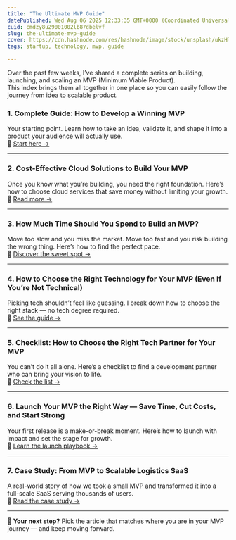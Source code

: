 ```yaml
---
title: "The Ultimate MVP Guide"
datePublished: Wed Aug 06 2025 12:33:35 GMT+0000 (Coordinated Universal Time)
cuid: cmdzy8u29001002lb87dbelvf
slug: the-ultimate-mvp-guide
cover: https://cdn.hashnode.com/res/hashnode/image/stock/unsplash/ukzHlkoz1IE/upload/88a361197d9c3541f24ca0bbedcc51ab.jpeg
tags: startup, technology, mvp, guide

---
```


Over the past few weeks, I’ve shared a complete series on building, launching, and scaling an MVP (Minimum Viable Product).  
This index brings them all together in one place so you can easily follow the journey from idea to scalable product.

### **1\. Complete Guide: How to Develop a Winning MVP**

Your starting point. Learn how to take an idea, validate it, and shape it into a product your audience will actually use.  
📖 [Start here →](https://iamhabibqureshi.com/complete-guide-how-to-develop-a-winning-mvp)

---

### **2\. Cost-Effective Cloud Solutions to Build Your MVP**

Once you know what you’re building, you need the right foundation. Here’s how to choose cloud services that save money without limiting your growth.  
📖 [Read more →](https://iamhabibqureshi.com/cost-effective-cloud-solutions-to-build-your-mvp)

---

### **3\. How Much Time Should You Spend to Build an MVP?**

Move too slow and you miss the market. Move too fast and you risk building the wrong thing. Here’s how to find the perfect pace.  
📖 [Discover the sweet spot →](https://iamhabibqureshi.com/how-much-time-should-you-spend-to-build-an-mvp)

---

### **4\. How to Choose the Right Technology for Your MVP (Even If You’re Not Technical)**

Picking tech shouldn’t feel like guessing. I break down how to choose the right stack — no tech degree required.  
📖 [See the guide →](https://iamhabibqureshi.com/how-to-choose-the-right-technology-for-your-mvp-even-if-youre-not-technical)

---

### **5\. Checklist: How to Choose the Right Tech Partner for Your MVP**

You can’t do it all alone. Here’s a checklist to find a development partner who can bring your vision to life.  
📖 [Check the list →](https://iamhabibqureshi.com/checklist-how-to-choose-the-right-tech-partner-for-your-mvp)

---

### **6\. Launch Your MVP the Right Way — Save Time, Cut Costs, and Start Strong**

Your first release is a make-or-break moment. Here’s how to launch with impact and set the stage for growth.  
📖 [Learn the launch playbook →](https://iamhabibqureshi.com/launch-your-mvp-the-right-way-save-time-cut-costs-and-start-strong)

---

### **7\. Case Study: From MVP to Scalable Logistics SaaS**

A real-world story of how we took a small MVP and transformed it into a full-scale SaaS serving thousands of users.  
📖 [Read the case study →](https://iamhabibqureshi.com/case-study-from-mvp-to-scalable-logistics-saas)

---

🚀 **Your next step?** Pick the article that matches where you are in your MVP journey — and keep moving forward.